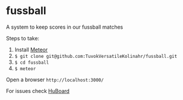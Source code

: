 # fussball
A system to keep scores in our fussball matches

Steps to take:

1. Install [Meteor](https://www.meteor.com/)
2. `$ git clone git@github.com:TuvokVersatileKolinahr/fussball.git`
3. `$ cd fussball`
4. `$ meteor`

Open a browser `http://localhost:3000/` 

For issues check [HuBoard](https://huboard.com/TuvokVersatileKolinahr/fussball/#/)
